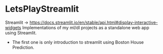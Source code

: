 # LetsPlayStreamlit
Streamlit -> https://docs.streamlit.io/en/stable/api.html#display-interactive-widgets
Implementations of my ml/dl projects as a standalone web app using Streamlit. 
- The first one is only introduction to streamlit using Boston House Prediction.

